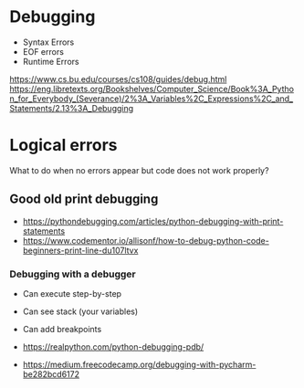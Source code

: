# Debugging

* Syntax Errors
* EOF errors
* Runtime Errors

https://www.cs.bu.edu/courses/cs108/guides/debug.html
https://eng.libretexts.org/Bookshelves/Computer_Science/Book%3A_Python_for_Everybody_(Severance)/2%3A_Variables%2C_Expressions%2C_and_Statements/2.13%3A_Debugging

# Logical errors
What to do when no errors appear but code does not work properly?

## Good old print debugging

* https://pythondebugging.com/articles/python-debugging-with-print-statements
* https://www.codementor.io/allisonf/how-to-debug-python-code-beginners-print-line-du107ltvx

### Debugging with a debugger

* Can execute step-by-step
* Can see stack (your variables)
* Can add breakpoints

* https://realpython.com/python-debugging-pdb/
* https://medium.freecodecamp.org/debugging-with-pycharm-be282bcd6172
